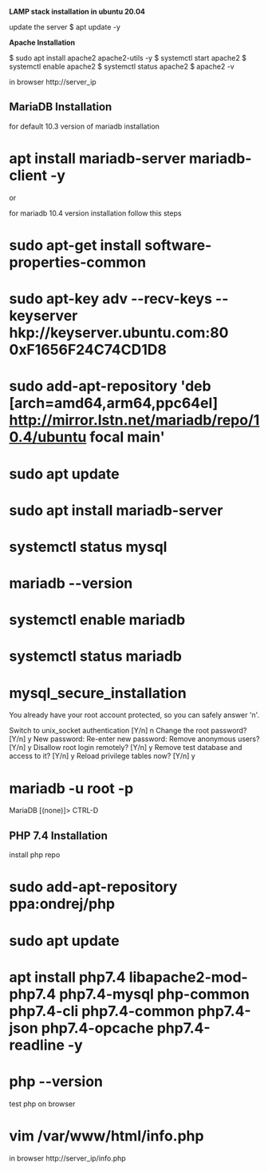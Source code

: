 __LAMP stack installation in ubuntu 20.04__


update the server
$ apt update -y

__Apache Installation__


$ sudo apt install apache2 apache2-utils -y
$ systemctl start apache2
$ systemctl enable apache2
$ systemctl status apache2
$ apache2 -v

in browser 
http://server_ip

MariaDB Installation
--------------------

for default 10.3 version of mariadb installation
# apt install mariadb-server mariadb-client -y

or

for mariadb 10.4 version installation follow this steps
# sudo apt-get install software-properties-common
# sudo apt-key adv --recv-keys --keyserver hkp://keyserver.ubuntu.com:80 0xF1656F24C74CD1D8
# sudo add-apt-repository 'deb [arch=amd64,arm64,ppc64el] http://mirror.lstn.net/mariadb/repo/10.4/ubuntu focal main'
# sudo apt update
# sudo apt install mariadb-server
# systemctl status mysql
# mariadb --version

# systemctl enable mariadb
# systemctl status mariadb

# mysql_secure_installation
You already have your root account protected, so you can safely answer 'n'.

Switch to unix_socket authentication [Y/n] n
Change the root password? [Y/n] y
New password: 
Re-enter new password:
Remove anonymous users? [Y/n] y
Disallow root login remotely? [Y/n] y
Remove test database and access to it? [Y/n] y
Reload privilege tables now? [Y/n] y

# mariadb -u root -p

MariaDB [(none)]> CTRL-D

PHP 7.4 Installation
--------------------

install php repo
# sudo add-apt-repository ppa:ondrej/php
# sudo apt update
# apt install php7.4 libapache2-mod-php7.4 php7.4-mysql php-common php7.4-cli php7.4-common php7.4-json php7.4-opcache php7.4-readline -y
# php --version

test php on browser
# vim /var/www/html/info.php
<?php 
phpinfo(); 
?>

in browser
http://server_ip/info.php
